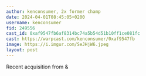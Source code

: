 ```yaml
---
author: kenconsumer, 2x former champ
date: 2024-04-01T08:45:05+0200
username: kenconsumer
fid: 249556
cast_id: 0xaf9547fb6af8314bc74a5b54d51b10ff1ce081fc
cast: https://warpcast.com/kenconsumer/0xaf9547fb
image: https://i.imgur.com/SeJHjW6.jpeg
layout: post
---
```

Recent acquisition from  &   

<img src='https://i.imgur.com/SeJHjW6.jpeg' alt='' referrerpolicy='no-referrer'/>